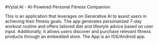 #Vytal.AI - AI-Powered Personal Fitness Companion

This is an application that leverages on Generative AI to assist users in achieving their fitness goals. The app generates personalized 7-day workout routine and offers tailored diet and lifestyle advice based on user input. 
Additionally, it allows users discover and purchase relevant fitness products through an embedded store. The App is an IOS/Android app.
